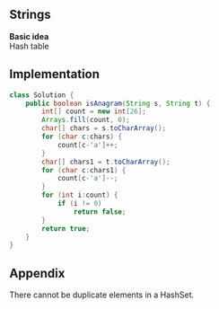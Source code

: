 **Strings**  
---
**Basic idea**  
Hash table

Implementation
---
```java
class Solution {
    public boolean isAnagram(String s, String t) {
        int[] count = new int[26];
        Arrays.fill(count, 0);
        char[] chars = s.toCharArray();
        for (char c:chars) {
            count[c-'a']++;
        }
        char[] chars1 = t.toCharArray();
        for (char c:chars1) {
            count[c-'a']--;
        }
        for (int i:count) {
            if (i != 0)
                return false;
        }
        return true;
    }
}
```
**Appendix**
---
There cannot be duplicate elements in a HashSet.